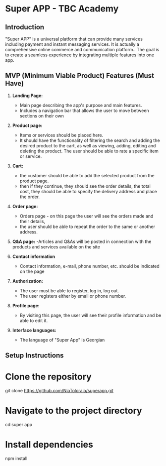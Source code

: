 # Super APP - TBC Academy


## Introduction
"Super APP" is a universal platform that can provide many services including payment and instant messaging services. It is actually a comprehensive online commerce and communication platform.. The goal is to create a seamless experience by integrating multiple features into one app.

## MVP (Minimum Viable Product) Features (Must Have)
1. **Landing Page:**
   - Main page describing the app's purpose and main features.
   - Includes a navigation bar that allows the user to move between sections on their own

2. **Product page:**
   - Items or services should be placed here.
   - It should have the functionality of filtering the search and adding the desired product to the cart, as well as viewing, adding, editing and deleting the product. The user should be able to rate a specific item or service.

3. **Cart:**
   - the customer should be able to add the selected product from the product page.
   - then if they continue, they should see the order details, the total cost, they should be able to specify the delivery address and place the order.

4. **Order page:**
   - Orders page - on this page the user will see the orders made and their details, 
   - the user should be able to repeat the order to the same or another address.

5. **Q&A page:**
   -Articles and Q&As will be posted in connection with the products and services available on the site

6. **Contact information**
   - Contact information, e-mail, phone number, etc. should be indicated on the page

7. **Authorization:**
   - The user must be able to register, log in, log out.
   - The user registers either by email or phone number.

8. **Profile page:**
   - By visiting this page, the user will see their profile information and be able to edit it.

9. **Interface languages:**
   - The language of "Super App" is Georgian





## Setup Instructions
# Clone the repository
git clone https://github.com/NiaToloraia/superapp.git

# Navigate to the project directory
cd super app

# Install dependencies
npm install